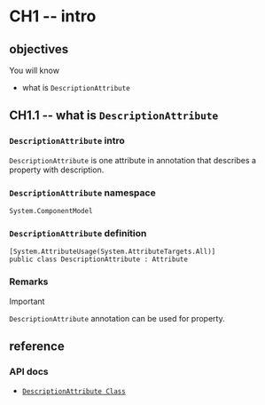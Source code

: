 # CH1 -- intro
## objectives
You will know 

+ what is `DescriptionAttribute`

## CH1.1 -- what is `DescriptionAttribute`
### `DescriptionAttribute` intro
`DescriptionAttribute` is one attribute in annotation that describes a property with description.

### `DescriptionAttribute` namespace
`System.ComponentModel`

### `DescriptionAttribute` definition
```
[System.AttributeUsage(System.AttributeTargets.All)]
public class DescriptionAttribute : Attribute
```

### Remarks
> [!IMPORTANT]
> `DescriptionAttribute` annotation can be used for property. 

## reference
### API docs
+ [`DescriptionAttribute Class`](https://learn.microsoft.com/en-us/dotnet/api/system.componentmodel.descriptionattribute?view=net-8.0)